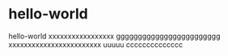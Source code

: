 # hello-world
hello-world
xxxxxxxxxxxxxxxxx
gggggggggggggggggggggggg
xxxxxxxxxxxxxxxxxxxxxxxx
uuuuu
cccccccccccccc
